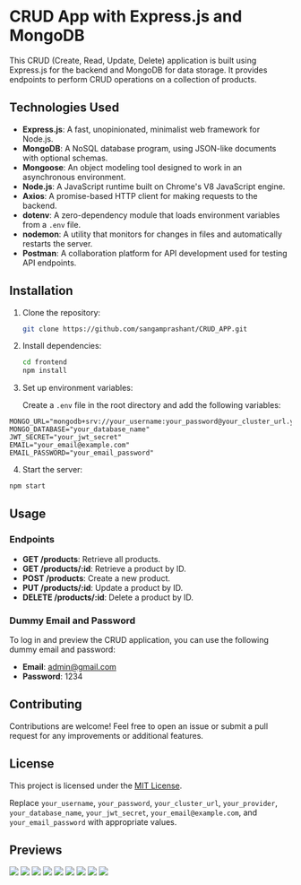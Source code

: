 # CRUD App with Express.js and MongoDB

This CRUD (Create, Read, Update, Delete) application is built using Express.js for the backend and MongoDB for data storage. It provides endpoints to perform CRUD operations on a collection of products.

## Technologies Used

- **Express.js**: A fast, unopinionated, minimalist web framework for Node.js.
- **MongoDB**: A NoSQL database program, using JSON-like documents with optional schemas.
- **Mongoose**: An object modeling tool designed to work in an asynchronous environment.
- **Node.js**: A JavaScript runtime built on Chrome's V8 JavaScript engine.
- **Axios**: A promise-based HTTP client for making requests to the backend.
- **dotenv**: A zero-dependency module that loads environment variables from a `.env` file.
- **nodemon**: A utility that monitors for changes in files and automatically restarts the server.
- **Postman**: A collaboration platform for API development used for testing API endpoints.

## Installation

1. Clone the repository:

    ```bash
    git clone https://github.com/sangamprashant/CRUD_APP.git
    ```

2. Install dependencies:

    ```bash
    cd frontend
    npm install
    ```

3. Set up environment variables:

    Create a `.env` file in the root directory and add the following variables:

```
MONGO_URL="mongodb+srv://your_username:your_password@your_cluster_url.your_provider.net/retryWrites=true&w=majority"
MONGO_DATABASE="your_database_name"
JWT_SECRET="your_jwt_secret"
EMAIL="your_email@example.com"
EMAIL_PASSWORD="your_email_password"
```

4. Start the server:

```bash
npm start
```

## Usage

### Endpoints

- **GET /products**: Retrieve all products.
- **GET /products/:id**: Retrieve a product by ID.
- **POST /products**: Create a new product.
- **PUT /products/:id**: Update a product by ID.
- **DELETE /products/:id**: Delete a product by ID.

### Dummy Email and Password
To log in and preview the CRUD application, you can use the following dummy email and password:

- **Email**: admin@gmail.com
- **Password**: 1234

## Contributing

Contributions are welcome! Feel free to open an issue or submit a pull request for any improvements or additional features.

## License

This project is licensed under the [MIT License](LICENSE).

Replace  `your_username`, `your_password`, `your_cluster_url`, `your_provider`, `your_database_name`, `your_jwt_secret`, `your_email@example.com`, and `your_email_password` with appropriate values.

## Previews

![](./images/1.png)
![](./images/2.png)
![](./images/9.png)
![](./images/3.png)
![](./images/4.png)
![](./images/5.png)
![](./images/6.png)
![](./images/7.png)
![](./images/8.png)
